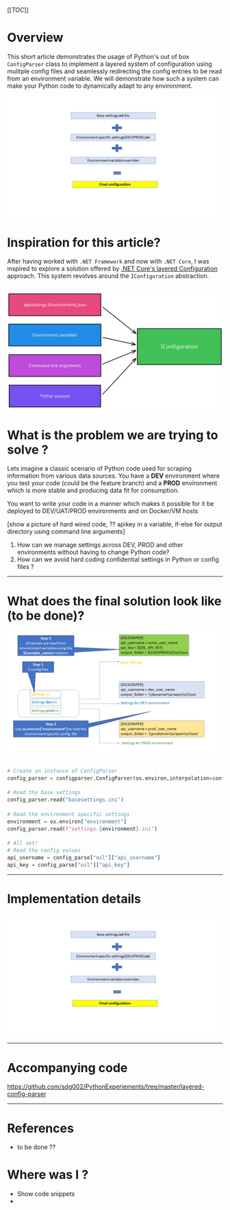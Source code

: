 [[_TOC_]]

# Overview
This short article demonstrates the usage of Python's out of box `ConfigParser` class to implement a layered system of configuration using mulitple config files and seamlessly redirecting the config entries to be read from an environment variable. We will demonstrate how such a system can make your Python code to dynamically adapt to any environment.

![overview](docs/images/overview_layered_with_plus.png)

# Inspiration for this article?
After having worked with `.NET Framework` and now with `.NET Core`, I was inspired to explore a solution offered by [.NET Core's layered Configuration](https://learn.microsoft.com/en-us/dotnet/core/extensions/configuration) approach. This system revolves around the `IConfiguration` abstraction.

![dotnet-core-layered-config](docs/images/dotnet-core-layered-config.svg)
---

# What is the problem we are trying to solve ?

Lets imagine a classic scenario of Python code used for scraping information from various data sources. You have a **DEV** environment where you test your code (could be the feature branch) and a **PROD** environment which is more stable and producing data fit for consumption.

 You want to write your code in a manner which makes it possible for it be deployed to DEV/UAT/PROD environments and on Docker/VM hosts

[show a picture of hard wired code, ?? apikey in a variable, if-else for output directory using command line arguments]


1. How can we manage settings across DEV, PROD and other environments without having to change Python code?
1. How can we avoid hard coding confidential settings in Python or config files ?

---
# What does the final solution look like (to be done)?


![how_layered_config_works](docs/images/how_layered_config_works.png)

```python

# Create an instance of ConfigParser
config_parser = configparser.ConfigParser(os.environ,interpolation=configparser.ExtendedInterpolation())

# Read the base settings
config_parser.read("basesettings.ini")

# Read the environment specific settings
environment = os.environ["environment"]
config_parser.read(f"settings.{environment}.ini")

# All set!
# Read the config values
api_username = config_parse["oil"]["api_username"]
api_key = config_parse["oil"]["api_key"]

```

---


# Implementation details

![overview](docs/images/overview_layered_with_plus.png)

---

# Accompanying code

https://github.com/sdg002/PythonExperiements/tree/master/layered-config-parser

---

# References 
- to be done ??

#  Where was I ?
- Show code snippets
- 